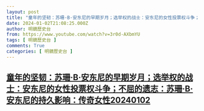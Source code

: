 ```yaml
---
layout: post
title: "童年的坚韧：苏珊·B·安东尼的早期岁月；选举权的战士：安东尼的女性投票权斗争；不屈的遗志：苏珊·B·安东尼的持久影响：传奇女性20240102"
date: 2024-01-02T21:08:25.000Z
author: 明鏡歷史台
from: https://www.youtube.com/watch?v=3r0d-AXbmYU
tags: [ 明鏡歷史台 ]
comments: True
categories: [ 明鏡歷史台 ]
---
```

<!--1704229705000-->
[童年的坚韧：苏珊·B·安东尼的早期岁月；选举权的战士：安东尼的女性投票权斗争；不屈的遗志：苏珊·B·安东尼的持久影响：传奇女性20240102](https://www.youtube.com/watch?v=3r0d-AXbmYU)
------

<div>

</div>
